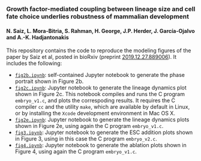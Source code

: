 ### Growth factor-mediated coupling between lineage size and cell fate choice underlies robustness of mammalian development

#### N. Saiz, L. Mora-Bitria, S. Rahman, H. George, J.P. Herder, J. García-Ojalvo and A.-K. Hadjantonakis

This repository contains the code to reproduce the modeling figures of the paper by Saiz et al, posted in bioRxiv (preprint [2019.12.27.889006](http://dx.doi.org/10.1101/2019.12.27.889006)). It includes the following:

* [`fig2b.ipynb`](fig2b.ipynb): self-contained Jupyter notebook to generate the phase portrait shown in Figure 2b.
* [`fig2c.ipynb`](fig2c.ipynb): Jupyter notebook to generate the lineage dynamics plot shown in Figure 2c. This notebook compiles and runs the C program `embryo_v1.c`, and plots the correspoding results. It requires the C compiler `cc` and the utility `make`, which are available by default in Linux, or by installing the `Xcode` development environment in Mac OS X.
* [`fig2e.ipynb`](fig2e.ipynb): Jupyter notebook to generate the lineage dynamics plots shown in Figure 2e, using again the C program `embryo_v1.c`.
* [`fig3.ipynb`](fig3.ipynb): Jupyter notebook to generate the ESC addition plots shown in Figure 3, using in this case the C program `embryo_v2.c`.
* [`fig4.ipynb`](fig4.ipynb): Jupyter notebook to generate the ablation plots shown in Figure 4, using again the C program `embryo_v1.c`.
